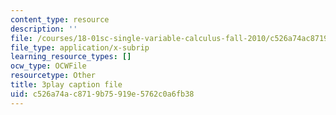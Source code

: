 ```yaml
---
content_type: resource
description: ''
file: /courses/18-01sc-single-variable-calculus-fall-2010/c526a74ac8719b75919e5762c0a6fb38_aeXp1zC6Hls.srt
file_type: application/x-subrip
learning_resource_types: []
ocw_type: OCWFile
resourcetype: Other
title: 3play caption file
uid: c526a74a-c871-9b75-919e-5762c0a6fb38
---
```


